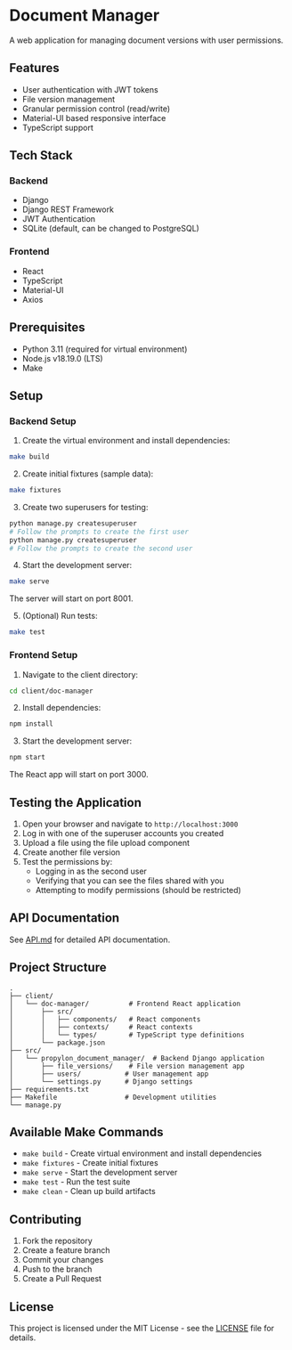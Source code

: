 # Document Manager

A web application for managing document versions with user permissions.

## Features

- User authentication with JWT tokens
- File version management
- Granular permission control (read/write)
- Material-UI based responsive interface
- TypeScript support

## Tech Stack

### Backend
- Django
- Django REST Framework
- JWT Authentication
- SQLite (default, can be changed to PostgreSQL)

### Frontend
- React
- TypeScript
- Material-UI
- Axios

## Prerequisites

- Python 3.11 (required for virtual environment)
- Node.js v18.19.0 (LTS)
- Make

## Setup

### Backend Setup

1. Create the virtual environment and install dependencies:
```bash
make build
```

2. Create initial fixtures (sample data):
```bash
make fixtures
```

3. Create two superusers for testing:
```bash
python manage.py createsuperuser
# Follow the prompts to create the first user
python manage.py createsuperuser
# Follow the prompts to create the second user
```

4. Start the development server:
```bash
make serve
```
The server will start on port 8001.

5. (Optional) Run tests:
```bash
make test
```

### Frontend Setup

1. Navigate to the client directory:
```bash
cd client/doc-manager
```

2. Install dependencies:
```bash
npm install
```

3. Start the development server:
```bash
npm start
```
The React app will start on port 3000.

## Testing the Application

1. Open your browser and navigate to `http://localhost:3000`
2. Log in with one of the superuser accounts you created
3. Upload a file using the file upload component
4. Create another file version
5. Test the permissions by:
   - Logging in as the second user
   - Verifying that you can see the files shared with you
   - Attempting to modify permissions (should be restricted)

## API Documentation

See [API.md](API.md) for detailed API documentation.

## Project Structure

```
.
├── client/
│   └── doc-manager/          # Frontend React application
│       ├── src/
│       │   ├── components/   # React components
│       │   ├── contexts/     # React contexts
│       │   └── types/        # TypeScript type definitions
│       └── package.json
├── src/
│   └── propylon_document_manager/  # Backend Django application
│       ├── file_versions/    # File version management app
│       ├── users/           # User management app
│       └── settings.py      # Django settings
├── requirements.txt
├── Makefile                 # Development utilities
└── manage.py
```

## Available Make Commands

- `make build` - Create virtual environment and install dependencies
- `make fixtures` - Create initial fixtures
- `make serve` - Start the development server
- `make test` - Run the test suite
- `make clean` - Clean up build artifacts

## Contributing

1. Fork the repository
2. Create a feature branch
3. Commit your changes
4. Push to the branch
5. Create a Pull Request

## License

This project is licensed under the MIT License - see the [LICENSE](LICENSE) file for details.
